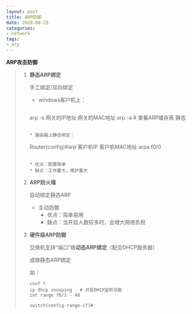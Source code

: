 ```yaml
---
layout: post
title: ARP防御
date: 2020-08-25
categories:
- network
tags:
- arp
---
```

**ARP攻击防御**

> 1. **静态ARP绑定**
>
>    手工绑定/双向绑定
>
>    * windows客户机上：
>
>      ```
>    arp -s 网关的IP地址  网关的MAC地址
>    arp -a  # 查看ARP缓存表   静态
>      ```
>
>    * 路由器上静态绑定：
>
>      ```
>      Router(config)#arp 客户机IP 客户机MAC地址 arpa f0/0
>      ```
>
>      * 优点：配置简单
>      * 缺点：工作量大，维护量大
>
> 2. **ARP防火墙**
>
>    自动绑定静态ARP
>
>    * 主动防御
>      * 优点：简单易用
>      *  缺点：当开启人数较多时，会增大网络负担
>
> 3. **硬件级ARP防御**
>
>    交换机支持“端口”做**动态ARP绑定**（配合DHCP服务器）
>
>    或做静态ARP绑定
>
>     如：
>    
>    ```
>    conf t
>    ip dhcp snooping   # 开启DHCP监听功能
>    int range f0/1 - 48
>    
>    switch(config-range-if)#
>    ```

